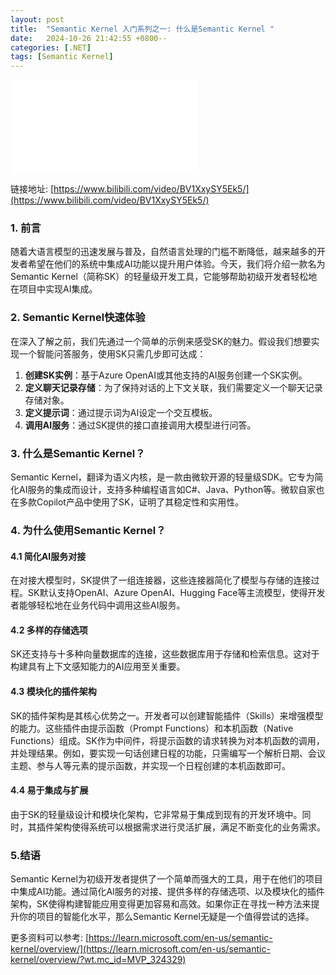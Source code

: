 ```yaml
---
layout: post
title:  "Semantic Kernel 入门系列之一: 什么是Semantic Kernel "
date:   2024-10-26 21:42:55 +0800--
categories: [.NET]
tags: [Semantic Kernel]  
---
```


<iframe src="//player.bilibili.com/player.html?aid=910118065&bvid=BV1XxySY5Ek5&cid=1098892129&page=1" scrolling="no" border="0" frameborder="no" framespacing="0" allowfullscreen="true" class="bilibili"> </iframe>

链接地址: [https://www.bilibili.com/video/BV1XxySY5Ek5/](https://www.bilibili.com/video/BV1XxySY5Ek5/)

### 1. 前言

随着大语言模型的迅速发展与普及，自然语言处理的门槛不断降低，越来越多的开发者希望在他们的系统中集成AI功能以提升用户体验。今天，我们将介绍一款名为Semantic Kernel（简称SK）的轻量级开发工具，它能够帮助初级开发者轻松地在项目中实现AI集成。

### 2. Semantic Kernel快速体验

在深入了解之前，我们先通过一个简单的示例来感受SK的魅力。假设我们想要实现一个智能问答服务，使用SK只需几步即可达成：

1. **创建SK实例**：基于Azure OpenAI或其他支持的AI服务创建一个SK实例。
2. **定义聊天记录存储**：为了保持对话的上下文关联，我们需要定义一个聊天记录存储对象。
3. **定义提示词**：通过提示词为AI设定一个交互模板。
4. **调用AI服务**：通过SK提供的接口直接调用大模型进行问答。

### 3. 什么是Semantic Kernel？

Semantic Kernel，翻译为语义内核，是一款由微软开源的轻量级SDK。它专为简化AI服务的集成而设计，支持多种编程语言如C#、Java、Python等。微软自家也在多款Copilot产品中使用了SK，证明了其稳定性和实用性。

### 4. 为什么使用Semantic Kernel？

#### 4.1 简化AI服务对接

在对接大模型时，SK提供了一组连接器，这些连接器简化了模型与存储的连接过程。SK默认支持OpenAI、Azure OpenAI、Hugging Face等主流模型，使得开发者能够轻松地在业务代码中调用这些AI服务。

#### 4.2 多样的存储选项

SK还支持与十多种向量数据库的连接，这些数据库用于存储和检索信息。这对于构建具有上下文感知能力的AI应用至关重要。

#### 4.3 模块化的插件架构

SK的插件架构是其核心优势之一。开发者可以创建智能插件（Skills）来增强模型的能力。这些插件由提示函数（Prompt Functions）和本机函数（Native Functions）组成。SK作为中间件，将提示函数的请求转换为对本机函数的调用，并处理结果。例如，要实现一句话创建日程的功能，只需编写一个解析日期、会议主题、参与人等元素的提示函数，并实现一个日程创建的本机函数即可。

#### 4.4 易于集成与扩展

由于SK的轻量级设计和模块化架构，它非常易于集成到现有的开发环境中。同时，其插件架构使得系统可以根据需求进行灵活扩展，满足不断变化的业务需求。

### 5.结语

Semantic Kernel为初级开发者提供了一个简单而强大的工具，用于在他们的项目中集成AI功能。通过简化AI服务的对接、提供多样的存储选项、以及模块化的插件架构，SK使得构建智能应用变得更加容易和高效。如果你正在寻找一种方法来提升你的项目的智能化水平，那么Semantic Kernel无疑是一个值得尝试的选择。

更多资料可以参考: [https://learn.microsoft.com/en-us/semantic-kernel/overview/](https://learn.microsoft.com/en-us/semantic-kernel/overview/?wt.mc_id=MVP_324329)
